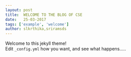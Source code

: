 ```yaml
---
layout: post
title:  WELCOME TO THE BLOG OF CSE
date:   25-03-2017
tags: ['example', 'welcome']
author: slkrthika,sriramsds
---
```


Welcome to this jekyll theme!  
Edit `_config.yml` how you want, and see what happens.....
